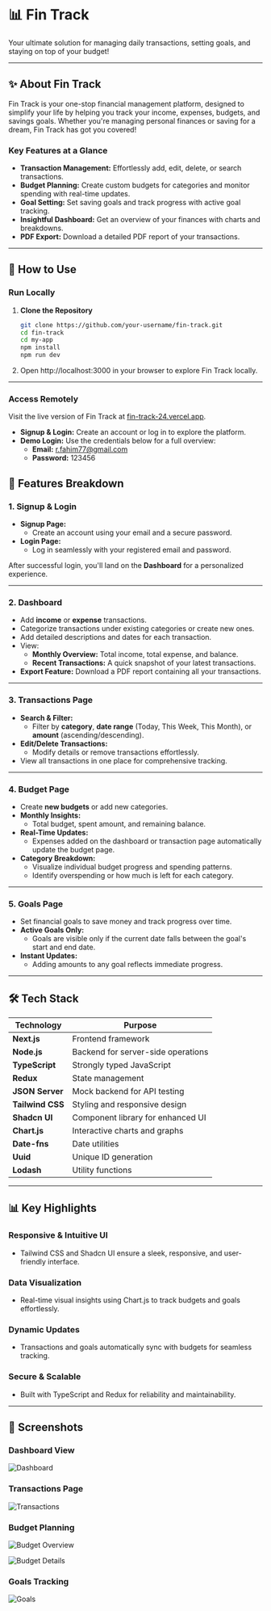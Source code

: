 # 📊 **Fin Track**

Your ultimate solution for managing daily transactions, setting goals, and staying on top of your budget!

---

## ✨ About Fin Track

Fin Track is your one-stop financial management platform, designed to simplify your life by helping you track your income, expenses, budgets, and savings goals. Whether you're managing personal finances or saving for a dream, Fin Track has got you covered!

### Key Features at a Glance

- **Transaction Management:** Effortlessly add, edit, delete, or search transactions.
- **Budget Planning:** Create custom budgets for categories and monitor spending with real-time updates.
- **Goal Setting:** Set saving goals and track progress with active goal tracking.
- **Insightful Dashboard:** Get an overview of your finances with charts and breakdowns.
- **PDF Export:** Download a detailed PDF report of your transactions.

---

## 📌 How to Use

### Run Locally

1. **Clone the Repository**
   ```bash
   git clone https://github.com/your-username/fin-track.git
   cd fin-track
   cd my-app
   npm install
   npm run dev
   ```

2. Open http://localhost:3000 in your browser to explore Fin Track locally.

---

### Access Remotely

Visit the live version of Fin Track at [fin-track-24.vercel.app](https://fin-track-24.vercel.app).

- **Signup & Login:** Create an account or log in to explore the platform.
- **Demo Login:** Use the credentials below for a full overview:
  - **Email:** r.fahim77@gmail.com
  - **Password:** 123456

## 📄 Features Breakdown

### 1. Signup & Login
- **Signup Page:**
  - Create an account using your email and a secure password.
- **Login Page:**
  - Log in seamlessly with your registered email and password.

After successful login, you'll land on the **Dashboard** for a personalized experience.

---

### 2. Dashboard
- Add **income** or **expense** transactions.
- Categorize transactions under existing categories or create new ones.
- Add detailed descriptions and dates for each transaction.
- View:
  - **Monthly Overview:** Total income, total expense, and balance.
  - **Recent Transactions:** A quick snapshot of your latest transactions.
- **Export Feature:** Download a PDF report containing all your transactions.

---

### 3. Transactions Page
- **Search & Filter:**
  - Filter by **category**, **date range** (Today, This Week, This Month), or **amount** (ascending/descending).
- **Edit/Delete Transactions:**
  - Modify details or remove transactions effortlessly.
- View all transactions in one place for comprehensive tracking.

---

### 4. Budget Page
- Create **new budgets** or add new categories.
- **Monthly Insights:**
  - Total budget, spent amount, and remaining balance.
- **Real-Time Updates:**
  - Expenses added on the dashboard or transaction page automatically update the budget page.
- **Category Breakdown:**
  - Visualize individual budget progress and spending patterns.
  - Identify overspending or how much is left for each category.

---

### 5. Goals Page
- Set financial goals to save money and track progress over time.
- **Active Goals Only:**
  - Goals are visible only if the current date falls between the goal's start and end date.
- **Instant Updates:**
  - Adding amounts to any goal reflects immediate progress.

---

## 🛠️ Tech Stack

| Technology | Purpose |
|------------|---------|
| **Next.js** | Frontend framework |
| **Node.js** | Backend for server-side operations |
| **TypeScript** | Strongly typed JavaScript |
| **Redux** | State management |
| **JSON Server** | Mock backend for API testing |
| **Tailwind CSS** | Styling and responsive design |
| **Shadcn UI** | Component library for enhanced UI |
| **Chart.js** | Interactive charts and graphs |
| **Date-fns** | Date utilities |
| **Uuid** | Unique ID generation |
| **Lodash** | Utility functions |

---

## 📊 Key Highlights

### Responsive & Intuitive UI
- Tailwind CSS and Shadcn UI ensure a sleek, responsive, and user-friendly interface.

### Data Visualization
- Real-time visual insights using Chart.js to track budgets and goals effortlessly.

### Dynamic Updates
- Transactions and goals automatically sync with budgets for seamless tracking.

### Secure & Scalable
- Built with TypeScript and Redux for reliability and maintainability.

---

## 📸 Screenshots 

### Dashboard View
![Dashboard](/screenshots/DashBoard.png)

### Transactions Page
![Transactions](/screenshots/Transaction.png)

### Budget Planning
![Budget Overview](/screenshots/Budget01.png)

![Budget Details](/screenshots/Budget02.png)

### Goals Tracking
![Goals](/screenshots/Goals.png)


